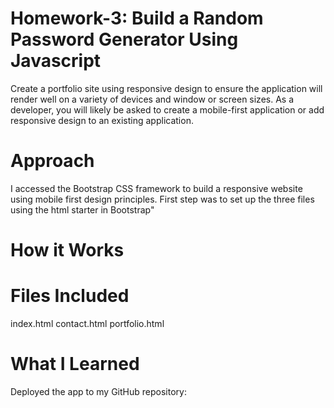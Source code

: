 # Homework-3: Build a Random Password Generator Using Javascript

Create a portfolio site using responsive design to ensure the application will render well on a variety of devices and window or screen sizes. As a developer, you will likely be asked to create a mobile-first application or add responsive design to an existing application.

# Approach
I accessed the Bootstrap CSS framework to build a responsive website using mobile first design principles. First step was to set up the three files using the html starter in Bootstrap"

# How it Works

# Files Included
index.html
contact.html
portfolio.html

# What I Learned

Deployed the app to my GitHub repository:
<insert link>
<insert link>
  
